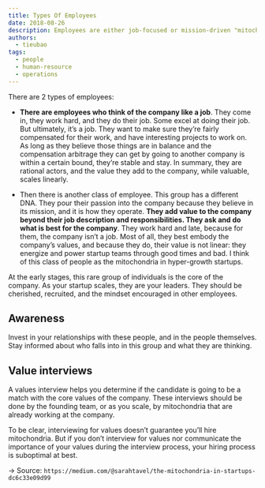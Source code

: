 ```yaml
---
title: Types Of Employees
date: 2018-08-26
description: Employees are either job-focused or mission-driven "mitochondria" who drive company growth. Prioritizing the latter through values interviews is key to startup success.
authors: 
  - tieubao
tags: 
  - people
  - human-resource
  - operations
---
```

There are 2 types of employees:

* **There are employees who think of the company like a job**. They come in, they work hard, and they do their job. Some excel at doing their job. But ultimately, it’s a job. They want to make sure they’re fairly compensated for their work, and have interesting projects to work on. As long as they believe those things are in balance and the compensation arbitrage they can get by going to another company is within a certain bound, they’re stable and stay. In summary, they are rational actors, and the value they add to the company, while valuable, scales linearly.

* Then there is another class of employee. This group has a different DNA. They pour their passion into the company because they believe in its mission, and it is how they operate. **They add value to the company beyond their job description and responsibilities. They ask and do what is best for the company**. They work hard and late, because for them, the company isn’t a job. Most of all, they best embody the company’s values, and because they do, their value is not linear: they energize and power startup teams through good times and bad. I think of this class of people as the mitochondria in hyper-growth startups.

At the early stages, this rare group of individuals is the core of the company. As your startup scales, they are your leaders. They should be cherished, recruited, and the mindset encouraged in other employees.

## Awareness

Invest in your relationships with these people, and in the people themselves. Stay informed about who falls into in this group and what they are thinking.

## Value interviews

A values interview helps you determine if the candidate is going to be a match with the core values of the company. These interviews should be done by the founding team, or as you scale, by mitochondria that are already working at the company.

To be clear, interviewing for values doesn’t guarantee you’ll hire mitochondria. But if you don’t interview for values nor communicate the importance of your values during the interview process, your hiring process is suboptimal at best.

→ Source: `https://medium.com/@sarahtavel/the-mitochondria-in-startups-dc6c33e09d99`

